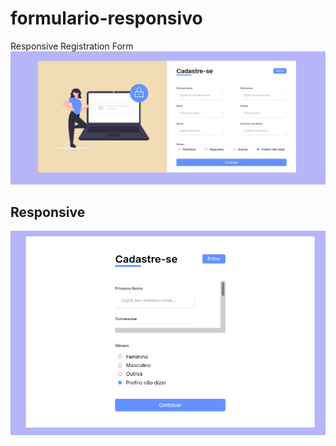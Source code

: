 # formulario-responsivo
Responsive Registration Form
![Site Formulário](/img/paginanormal.png)

## Responsive
![Responsivo](/img/paginaresp.png)












